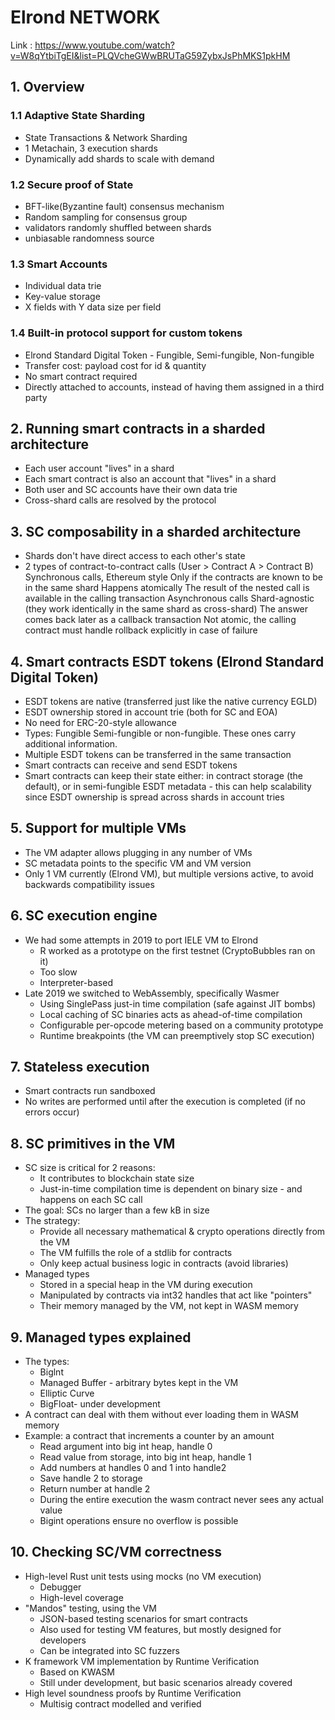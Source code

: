 # Elrond NETWORK
 Link : https://www.youtube.com/watch?v=W8qYtbiTgEI&list=PLQVcheGWwBRUTaG59ZybxJsPhMKS1pkHM
##    1. Overview
### 1.1 Adaptive State Sharding 
- State Transactions & Network Sharding
- 1 Metachain, 3 execution shards
- Dynamically add shards to scale with demand
### 1.2 Secure proof of State
- BFT-like(Byzantine fault) consensus mechanism
- Random sampling for consensus group
- validators randomly shuffled between shards
- unbiasable randomness source 
### 1.3 Smart Accounts
- Individual data trie
- Key-value storage
- X fields with Y data size per field
### 1.4 Built-in protocol support for custom tokens
- Elrond Standard Digital Token - Fungible, Semi-fungible, Non-fungible
- Transfer cost: payload cost for id & quantity
- No smart contract required
- Directly attached to accounts, instead of having them assigned in a third party
##   2. Running smart contracts in a sharded architecture
- Each user account "lives" in a shard
- Each smart contract is also an account that "lives" in a shard
- Both user and SC accounts have their own data trie
- Cross-shard calls are resolved by the protocol
##   3. SC composability in a sharded architecture
- Shards don't have direct access to each other's state
- 2 types of contract-to-contract calls (User > Contract A > Contract B)
    Synchronous calls, Ethereum style
        Only if the contracts are known to be in the same shard
        Happens atomically
        The result of the nested call is available in the calling transaction
    Asynchronous calls
        Shard-agnostic (they work identically in the same shard as cross-shard)
        The answer comes back later as a callback transaction
        Not atomic, the calling contract must handle rollback explicitly in case of failure

##    4. Smart contracts ESDT tokens (Elrond Standard Digital Token)
- ESDT tokens are native (transferred just like the native currency EGLD)
- ESDT ownership stored in account trie (both for SC and EOA)
- No need for ERC-20-style allowance
- Types:
    Fungible
    Semi-fungible or non-fungible. These ones carry additional information.
- Multiple ESDT tokens can be transferred in the same transaction
- Smart contracts can receive and send ESDT tokens
- Smart contracts can keep their state either:
    in contract storage (the default), or
    in semi-fungible ESDT metadata - this can help scalability since ESDT ownership is spread across
    shards in account tries
##   5.  Support for multiple VMs
- The VM adapter allows plugging in any number of VMs
- SC metadata points to the specific VM and VM version
- Only 1 VM currently (Elrond VM), but multiple versions active, to avoid backwards
compatibility issues

## 6. SC execution engine
- We had some attempts in 2019 to port IELE VM to Elrond
    - R worked as a prototype on the first testnet (CryptoBubbles ran on it)
    - Too slow
    - Interpreter-based
- Late 2019 we switched to WebAssembly, specifically
Wasmer
    - Using SinglePass just-in time compilation (safe against JIT bombs)
    - Local caching of SC binaries acts as ahead-of-time compilation
    - Configurable per-opcode metering based on a community prototype
    - Runtime breakpoints (the VM can preemptively stop SC execution)

## 7. Stateless execution
- Smart contracts run sandboxed
- No writes are performed until after the execution is completed (if no errors occur)
## 8. SC primitives in the VM
- SC size is critical for 2 reasons:
    - It contributes to blockchain state size
    - Just-in-time compilation time is dependent on binary size - and happens on each SC call
- The goal: SCs no larger than a few kB in size
- The strategy:
    - Provide all necessary mathematical & crypto operations directly from the VM
    - The VM fulfills the role of a stdlib for contracts
    - Only keep actual business logic in contracts (avoid libraries)
- Managed types
    - Stored in a special heap in the VM during execution
    - Manipulated by contracts via int32 handles that act like "pointers"
    - Their memory managed by the VM, not kept in WASM memory

## 9. Managed types explained
- The types:
    - Biglnt
    - Managed Buffer - arbitrary bytes kept in the VM
    - Elliptic Curve
    - BigFloat- under development
- A contract can deal with them without ever loading them in WASM memory
- Example: a contract that increments a counter by an amount
    - Read argument into big int heap, handle 0
    - Read value from storage, into big int heap, handle 1
    - Add numbers at handles 0 and 1 into handle2
    - Save handle 2 to storage
    - Return number at handle 2
    - During the entire execution the wasm contract never sees any actual value
    - Bigint operations ensure no overflow is possible

## 10. Checking SC/VM correctness
- High-level Rust unit tests using mocks (no VM execution)
    - Debugger
    - High-level coverage
- "Mandos" testing, using the VM
    - JSON-based testing scenarios for smart contracts
    - Also used for testing VM features, but mostly designed for developers
    - Can be integrated into SC fuzzers
- K framework VM implementation by Runtime Verification
    - Based on KWASM
    - Still under development, but basic scenarios already covered
- High level soundness proofs by Runtime Verification
    - Multisig contract modelled and verified